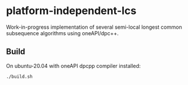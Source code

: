 # platform-independent-lcs

Work-in-progress implementation of several semi-local longest common subsequence algorithms using oneAPI/dpc++.

## Build

On ubuntu-20.04 with oneAPI dpcpp compiler installed:

```
./build.sh
```
